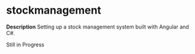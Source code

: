 # stockmanagement

**Description** 
Setting up a stock management system built with Angular and C#.

Still in Progress

